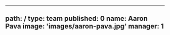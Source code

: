---
path: /
type: team
published: 0
name: Aaron Pava
image: 'images/aaron-pava.jpg'
manager: 1
------------------------------
